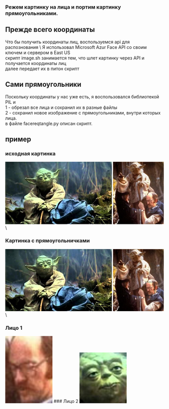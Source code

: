 ### Режем картинку на лица и портим картинку прямоугольниками.

## Прежде всего координаты
Что бы получить координаты лиц, воспользуемся api для распознования \ 
Я использовал Microsoft Azur Face API со своим ключем и сервером в East US \
скрипт image.sh занимается тем, что шлет картинку через API и получается координаты лиц\
далее передает их в питон скрипт
## Сами прямоугольники
Поскольку координаты у нас уже есть, я воспользовался библиотекой PIL и\
1 - обрезал все лица и сохранил их в разные файлы \
2 - сохранил новое изображение с прямоугольниками, внутри которых лица. \
в файле facereqtangle.py описан скрипт.
## пример
### исходная картинка
![](./img.jpg) \
### Картинка с прямоугольничками
![](./face_img)\
### Лицо 1
<img src="./819b866a-a604-49ec-bd03-28f714522aa6-fragment.png" alt="drawing" width="150"/>
### Лицо 2
<img src="./a6d8830f-d734-4ec7-8520-841910ef8b29-fragment.png" alt="drawing" width="150"/>


